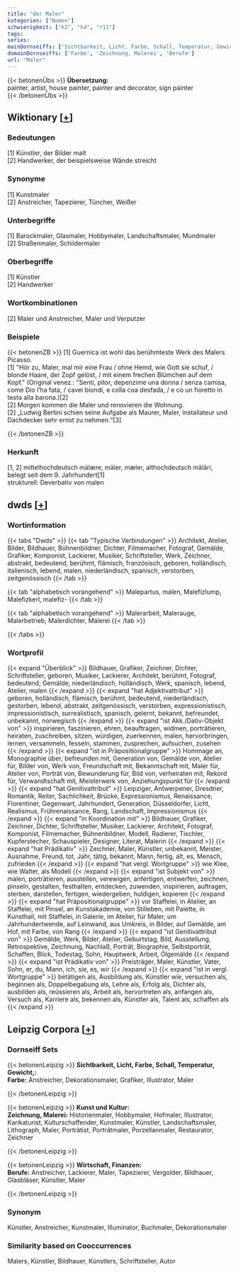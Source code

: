 ```yaml
---
title: "der Maler"
kategorien: ["Nomen"]
schwierigkeit: ["k2", "h4", "r11"]
tags:
series:
mainDornseiffs: ['Sichtbarkeit, Licht, Farbe, Schall, Temperatur, Gewicht,', 'Kunst und Kultur', 'Wirtschaft, Finanzen']
domainDornseiffs: ['Farbe', 'Zeichnung, Malerei', 'Berufe']
url: "Maler"
---
```


{{< betonenÜbs >}}
**Übersetzung:**  
painter, artist, house painter, painter and decorator, sign painter  
{{< /betonenÜbs >}}

## Wiktionary [[+](https://de.wiktionary.org/wiki/Maler)]

### Bedeutungen
[1] Künstler, der Bilder malt  
[2] Handwerker, der beispielsweise Wände streicht  

### Synonyme
[1] Kunstmaler  
[2] Anstreicher, Tapezierer, Tüncher, Weißer  

### Unterbegriffe
[1] Barockmaler, Glasmaler, Hobbymaler, Landschaftsmaler, Mundmaler  
[2] Straßenmaler, Schildermaler  

### Oberbegriffe
[1] Künstler  
[2] Handwerker  

### Wortkombinationen
[2] Maler und Anstreicher, Maler und Verputzer  

### Beispiele
{{< betonenZB >}}
[1] Guernica ist wohl das berühmteste Werk des Malers Picasso.  
[1] "Hör zu, Maler, mal mir eine Frau / ohne Hemd, wie Gott sie schuf, / blonde Haare, der Zopf gelöst, / mit einem frechen Blümchen auf dem Kopf." (Original venez.: "Senti, pitor, depenzime una donna  / senza camisa, come Dio l’ha fata, / cavei biondi, e colla coa desfada, / e co un fioretto in testa alla barona.)[2]  
[2] Morgen kommen die Maler und renovieren die Wohnung.  
[2] „Ludwig Bertini schien seine Aufgabe als Maurer, Maler, Installateur und Dachdecker sehr ernst zu nehmen.“[3]  

{{< /betonenZB >}}
### Herkunft
[1, 2] mittelhochdeutsch mālære, māler, mæler, althochdeutsch mālāri, belegt seit dem 9. Jahrhundert[1]  
strukturell: Deverbativ von malen  



## dwds [[+](https://www.dwds.de/wb/Maler)]

### Wortinformation
{{< tabs "Dwds" >}}
{{< tab "Typische Verbindungen" >}}
Architekt, Atelier, Bilder, Bildhauer, Bühnenbildner, Dichter, Filmemacher, Fotograf, Gemälde, Grafiker, Komponist, Lackierer, Musiker, Schriftsteller, Werk, Zeichner, abstrakt, bedeutend, berühmt, flämisch, französisch, geboren, holländisch, italienisch, lebend, malen, niederländisch, spanisch, verstorben, zeitgenössisch
{{< /tab >}}

{{< tab "alphabetisch vorangehend" >}}
Malepartus, malen, Malefizlump, Malefizkerl, malefiz-
{{< /tab >}}

{{< tab "alphabetisch vorangehend" >}}
Malerarbeit, Malerauge, Malerbetrieb, Malerdichter, Malerei
{{< /tab >}}

{{< /tabs >}}

### Wortprofil
{{< expand "Überblick" >}} Bildhauer, Grafiker, Zeichner, Dichter, Schriftsteller, geboren, Musiker, Lackierer, Architekt, berühmt, Fotograf, bedeutend, Gemälde, niederländisch, holländisch, Werk, spanisch, lebend, Atelier, malen {{< /expand >}}
{{< expand "hat Adjektivattribut" >}} geboren, holländisch, flämisch, berühmt, bedeutend, niederländisch, gestorben, lebend, abstrakt, zeitgenössisch, verstorben, expressionistisch, impressionistisch, surrealistisch, spanisch, gelernt, bekannt, befreundet, unbekannt, norwegisch {{< /expand >}}
{{< expand "ist Akk./Dativ-Objekt von" >}} inspirieren, faszinieren, ehren, beauftragen, widmen, porträtieren, heiraten, zuschreiben, sitzen, würdigen, zuerkennen, malen, hervorbringen, lernen, versammeln, fesseln, stammen, zusprechen, aufsuchen, zusehen {{< /expand >}}
{{< expand "ist in Präpositionalgruppe" >}} Hommage an, Monographie über, befreunden mit, Generation von, Gemälde von, Atelier für, Bilder von, Werk von, Freundschaft mit, Bekanntschaft mit, Maler für, Atelier von, Porträt von, Bewunderung für, Bild von, verheiraten mit, Rekord für, Verwandtschaft mit, Meisterwerk von, Anziehungspunkt für {{< /expand >}}
{{< expand "hat Genitivattribut" >}} Leipziger, Antwerpener, Dresdner, Romantik, Reiter, Sachlichkeit, Brücke, Expressionismus, Renaissance, Florentiner, Gegenwart, Jahrhundert, Generation, Düsseldorfer, Licht, Realismus, Frührenaissance, Rang, Landschaft, Impressionismus {{< /expand >}}
{{< expand "in Koordination mit" >}} Bildhauer, Grafiker, Zeichner, Dichter, Schriftsteller, Musiker, Lackierer, Architekt, Fotograf, Komponist, Filmemacher, Bühnenbildner, Modell, Radierer, Tischler, Kupferstecher, Schauspieler, Designer, Literat, Malerin {{< /expand >}}
{{< expand "hat Prädikativ" >}} Zeichner, Maler, Künstler, unbekannt, Meister, Ausnahme, Freund, tot, Jahr, tätig, bekannt, Mann, fertig, alt, es, Mensch, zufrieden {{< /expand >}}
{{< expand "hat vergl. Wortgruppe" >}} wie Klee, wie Walter, als Modell {{< /expand >}}
{{< expand "ist Subjekt von" >}} malen, porträtieren, ausstellen, verewigen, anfertigen, entwerfen, zeichnen, pinseln, gestalten, festhalten, entdecken, zuwenden, inspirieren, auftragen, sterben, darstellen, fertigen, wiedergeben, huldigen, kopieren {{< /expand >}}
{{< expand "hat Präpositionalgruppe" >}} vor Staffelei, in Atelier, an Staffelei, mit Pinsel, an Kunstakademie, von Stilleben, mit Palette, in Kunsthall, mit Staffelei, in Galerie, im Atelier, für Maler, um Jahrhundertwende, auf Leinwand, aus Umkreis, in Bilder, auf Gemälde, am Hof, mit Farbe, von Rang {{< /expand >}}
{{< expand "ist Genitivattribut von" >}} Gemälde, Werk, Bilder, Atelier, Geburtstag, Bild, Ausstellung, Retrospektive, Zeichnung, Nachlaß, Porträt, Biographie, Selbstporträt, Schaffen, Blick, Todestag, Sohn, Hauptwerk, Arbeit, Ölgemälde {{< /expand >}}
{{< expand "ist Prädikativ von" >}} Preisträger, Maler, Künstler, Vater, Sohn, er, du, Mann, ich, sie, es, wir {{< /expand >}}
{{< expand "ist in vergl. Wortgruppe" >}} betätigen als, Ausbildung als, Künstler wie, versuchen als, beginnen als, Doppelbegabung als, Lehre als, Erfolg als, Dichter als, ausbilden als, reüssieren als, Arbeit als, hervortreten als, anfangen als, Versuch als, Karriere als, bekennen als, Künstler als, Talent als, schaffen als {{< /expand >}}

## Leipzig Corpora [[+](https://corpora.uni-leipzig.de/en/res?word=Maler&corpusId=deu_newscrawl-public_2018)]

### Dornseiff Sets
{{< betonenLeipzig >}}
**Sichtbarkeit, Licht, Farbe, Schall, Temperatur, Gewicht,:**  
**Farbe:** Anstreicher, Dekorationsmaler, Grafiker, Illustrator, Maler  

{{< /betonenLeipzig >}}


{{< betonenLeipzig >}}
**Kunst und Kultur:**  
**Zeichnung, Malerei:** Historienmaler, Hobbymaler, Hofmaler, Illustrator, Karikaturist, Kulturschaffender, Kunstmaler, Künstler, Landschaftsmaler, Lithograph, Maler, Porträtist, Porträtmaler, Porzellanmaler, Restaurator, Zeichner  

{{< /betonenLeipzig >}}


{{< betonenLeipzig >}}
**Wirtschaft, Finanzen:**  
**Berufe:** Anstreicher, Lackierer, Maler, Tapezierer, Vergolder, Bildhauer, Glasbläser, Künstler, Maler  

{{< /betonenLeipzig >}}

### Synonym
Künstler, Anstreicher, Kunstmaler, Illuminator, Buchmaler, Dekorationsmaler


### Similarity based on Cooccurrences
Malers, Künstler, Bildhauer, Künstlers, Schriftsteller, Autor

